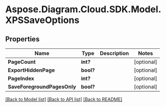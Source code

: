 # Aspose.Diagram.Cloud.SDK.Model.XPSSaveOptions
## Properties

Name | Type | Description | Notes
------------ | ------------- | ------------- | -------------
**PageCount** | **int?** |  | [optional] 
**ExportHiddenPage** | **bool?** |  | [optional] 
**PageIndex** | **int?** |  | [optional] 
**SaveForegroundPagesOnly** | **bool?** |  | [optional] 

[[Back to Model list]](../README.md#documentation-for-models) [[Back to API list]](../README.md#documentation-for-api-endpoints) [[Back to README]](../README.md)

